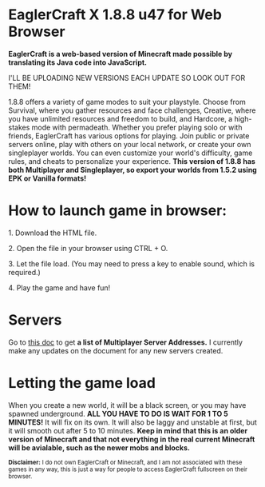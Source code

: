 <html>
<h1>EaglerCraft X 1.8.8 u47 for Web Browser</h1>
<head>
<p>
<b>EaglerCraft is a web-based version of Minecraft made possible by translating its Java code into JavaScript.</b>

I'LL BE UPLOADING NEW VERSIONS EACH UPDATE SO LOOK OUT FOR THEM!

 1.8.8 offers a variety of game modes to suit your playstyle.  Choose from Survival, where you gather resources and face challenges, Creative, where you have unlimited resources and freedom to build, and Hardcore, a high-stakes mode with permadeath.  Whether you prefer playing solo or with friends, EaglerCraft has various options for playing.  Join public or private servers online, play with others on your local network, or create your own singleplayer worlds. You can even customize your world's difficulty, game rules, and cheats to personalize your experience. <b>This version of 1.8.8 has both Multiplayer and Singleplayer, so export your worlds from 1.5.2 using EPK or Vanilla formats!</b>
</p>
</head>

<body>

<p>
<h1>How to launch game in browser:</h1>
<p>1. Download the HTML file.</p>
<p>2. Open the file in your browser using CTRL + O.</p>
<p>3. Let the file load. (You may need to press a key to enable sound, which is required.)</p>
<p>4. Play the game and have fun!</p>
</p>

<p>
<h1>Servers</h1>
Go to <a href="https://docs.google.com/document/d/1Dz7OAYckd_oea3qUHkRYtT4eZVZjuQalIUKyZ3ZFaEA/edit?usp=sharing"<a>this doc<a> to get <b>a list of Multiplayer Server Addresses.</b> I currently make any updates on the document for any new servers created.
</p>

<h1>Letting the game load</h1>

<p>
When you create a new world, it will be a black screen, or you may have spawned underground. <b>ALL YOU HAVE TO DO IS WAIT FOR 1 TO 5 MINUTES!</b> It will fix on its own. It will also be laggy and unstable at first, but it will smooth out after 5 to 10 minutes. <b>Keep in mind that this is an older version of Minecraft and that not everything in the real current Minecraft will be avialable, such as the newer mobs and blocks.</b>
</p>

<div>

<footer><small><b>Disclaimer:</b> I do not own EaglerCraft or Minecraft, and I am not associated with these games in any way, this is just a way for people to access EaglerCraft fullscreen on their browser.<small><footer>
